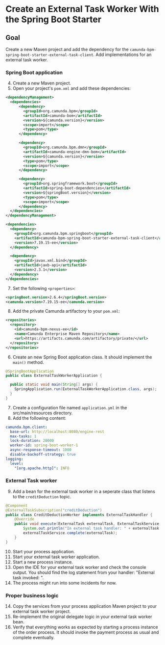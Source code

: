# Create an External Task Worker With the Spring Boot Starter

## Goal

Create a new Maven project and add the dependency for the `camunda-bpm-spring-boot-starter-external-task-client`.
Add implementations for an external task worker.

### Spring Boot application
4. Create a new Maven project.
5. Open your project's `pom.xml` and add these dependencies:
```xml
<dependencyManagement>
  <dependencies>
      <dependency>
        <groupId>org.camunda.bpm</groupId>
        <artifactId>camunda-bom</artifactId>
        <version>${camunda.version}</version>
        <scope>import</scope>
        <type>pom</type>
      </dependency>

      <dependency>
        <groupId>org.camunda.bpm.dmn</groupId>
        <artifactId>camunda-engine-dmn-bom</artifactId>
        <version>${camunda.version}</version>
        <type>pom</type>
        <scope>import</scope>
      </dependency>

      <dependency>
        <groupId>org.springframework.boot</groupId>
        <artifactId>spring-boot-dependencies</artifactId>
        <version>${springBoot.version}</version>
        <type>pom</type>
        <scope>import</scope>
      </dependency>
  </dependencies>
</dependencyManagement>

<dependencies>
  <dependency>
    <groupId>org.camunda.bpm.springboot</groupId>
    <artifactId>camunda-bpm-spring-boot-starter-external-task-client</artifactId>
    <version>7.19.15-ee</version>
  </dependency>

  <dependency>
    <groupId>javax.xml.bind</groupId>
    <artifactId>jaxb-api</artifactId>
    <version>2.3.1</version>
  </dependency>
</dependencies>
```
7. Set the following `<properties>`:
```xml
<springBoot.version>2.6.4</springBoot.version>
<camunda.version>7.19.15-ee</camunda.version>
```
8. Add the private Camunda artifactory <repository> to your `pom.xml`:
```xml
<repositories>
  <repository>
    <id>camunda-bpm-nexus-ee</id>
    <name>Camunda Enterprise Maven Repository</name>
    <url>https://artifacts.camunda.com/artifactory/private/</url>
  </repository>
</repositories>
```
6. Create an new Spring Boot application class. It should implement the `main()` method.
```java
@SpringBootApplication
public class ExternalTaskWorkerApplication {

  public static void main(String[] args) {
    SpringApplication.run(ExternalTaskWorkerApplication.class, args);
  }
}
```
7. Create a configuration file named `application.yml` in the src/main/resources directory.
8. Add the following content:
```yaml
camunda.bpm.client:
  base-url: http://localhost:8080/engine-rest
  max-tasks: 1
  lock-duration: 20000
  worker-id: spring-boot-worker-1
  async-response-timeout: 1000
  disable-backoff-strategy: true
logging:
  level:
    "[org.apache.http]": INFO
```

### External Task worker
9. Add a bean for the external task worker in a seperate class that listens to the `creditDeduction` topic. 
```java
@Component
@ExternalTaskSubscription("creditDeduction")
public class CreditDeductionWorker implements ExternalTaskHandler {
    @Override
    public void execute(ExternalTask externalTask, ExternalTaskService externalTaskService) {
        System.out.println("In external task handler: " + externalTask.getId());
        externalTaskService.complete(externalTask);
    }
}

```
10. Start your process application.
11. Start your external task worker application.
12. Start a new process instance.
13. Open the IDE for your external task worker and check the console output. You should find the log statement from your handler: "External task invoked: <ID>".
14. The process might run into some incidents for now.

### Proper business logic
14. Copy the services from your process application Maven project to your external task worker project.
15. Re-implement the original delegate logic in your external task worker bean.
16. Verify that everything works as expected by starting a process instance of the order process. It should invoke the payment process as usual and complete eventually.